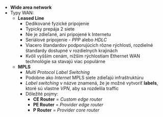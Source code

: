 - **Wide area network**
- Typy WAN:
	- **Leased Line**
		- Dedikované fyzické pripojenie
		- Typicky prepája 2 siete
		- Nie je zdieľané, ani pripojené k Internetu
		- Seriálové pripojenie - *PPP* alebo *HDLC*
		- Viacero štandardov podporujúcich rôzne rýchlosti, rozdielné štandardy dostupné v rozdielnych krajinách
		- Kvôli vyšším cenám, nižším rýchlostiam Ethernet WAN technológie sa stavajú viac populárne
	- **MPLS**
		- *Multi Protocol Label Switching*
		- Podobne ako *Internet* MPLS siete zdieľajú infraštruktúru
		- *Label switching* v názve znamená, že je možné vytvoriť **labels**, ktoré sú vlastne *VPN*, aby sa rozdelila traffic
		- Dôležité pojmy:
			- **CE Router** = *Custom edge router*
			- **PE Router** = *Provider edge router*
			- **P Router** = *Provider core router*